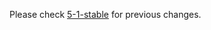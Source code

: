 Please check [5-1-stable](https://github.com/rails/rails/blob/5-1-stable/activejob/CHANGELOG.md) for previous changes.
